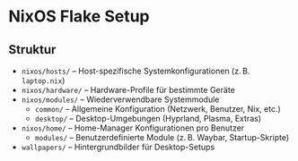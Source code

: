 # NixOS Flake Setup

## Struktur

- `nixos/hosts/` – Host-spezifische Systemkonfigurationen (z. B. `laptop.nix`)
- `nixos/hardware/` – Hardware-Profile für bestimmte Geräte
- `nixos/modules/` – Wiederverwendbare Systemmodule
  - `common/` – Allgemeine Konfiguration (Netzwerk, Benutzer, Nix, etc.)
  - `desktop/` – Desktop-Umgebungen (Hyprland, Plasma, Extras)
- `nixos/home/` – Home-Manager Konfigurationen pro Benutzer
  - `modules/` – Benutzerdefinierte Module (z. B. Waybar, Startup-Skripte)
- `wallpapers/` – Hintergrundbilder für Desktop-Setups

